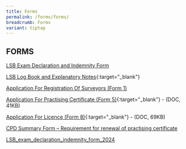 ```yaml
---
title: Forms
permalink: /forms/forms/
breadcrumb: Forms
variant: tiptap
---
```

<h2>FORMS</h2>
<p><a href="/files/lsb_exam_declaration_indemnity_form_2023.pdf" rel="noopener noreferrer nofollow" target="_blank">LSB Exam Declaration and Indemnity Form</a>
</p>
<p><a href="/files/LSBLogBookandExplanatoryNotes-v1.3.docx" rel="noopener noreferrer nofollow" target="_blank">LSB Log Book and Explanatory Notes</a>{:target="_blank"}</p>
<p><a href="https://go.gov.sg/application-for-registration-of-surveyors-form-1" rel="noopener noreferrer nofollow" target="_blank">Application For Registration Of Surveyors (Form 1)</a> 
<br>
</p>
<p><a href="/files/linkclickbc26.doc" rel="noopener noreferrer nofollow" target="_blank">Application For Practising Certificate (Form 5)</a>{:target="_blank"}
- (DOC, 41KB)</p>
<p><a href="/files/linkclick32a1.doc" rel="noopener noreferrer nofollow" target="_blank">Application For Licence (Form 8)</a>{:target="_blank"}
- (DOC, 69KB)</p>
<p><a href="/files/CPD_Summary_Form_Apr2022_Final_Published.pdf" rel="noopener noreferrer nofollow" target="_blank">CPD Summary Form – Requirement for renewal of practising certificate</a>
</p>
<p><a href="/files/LSB_Exam_Declaration_and_Indemnity_Form_2024.pdf" rel="noopener noreferrer nofollow" target="_blank">LSB_exam_declaration_indemnity_form_2024</a>
</p>